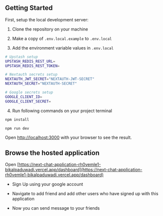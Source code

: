 ## Getting Started

First, setup the local development server:

1. Clone the repository on your machine

2. Make a copy of `.env.local.example` to `.env.local`

3. Add the environment variable values in `.env.local`

```bash
# Upstash setup
UPSTASH_REDIS_REST_URL=
UPSTASH_REDIS_REST_TOKEN=

# Nextauth secrets setup
NEXTAUTH_JWT_SECRET="NEXTAUTH-JWT-SECRET"
NEXTAUTH_SECRET="NEXTAUTH-SECRET"

# Google secrets setup
GOOGLE_CLIENT_ID=
GOOGLE_CLIENT_SECRET=
```

4. Run following commands on your project terminal

```bash
npm install

npm run dev
```

Open [http://localhost:3000](http://localhost:3000) with your browser to see the result.

## Browse the hosted application

Open [https://next-chat-application-rh0vemle1-bikalpaduwadi.vercel.app/dashboard](https://next-chat-application-rh0vemle1-bikalpaduwadi.vercel.app/dashboard)

- Sign Up using your google account

- Navigate to add friend and add other users who have signed up with this application

- Now you can send message to your friends
